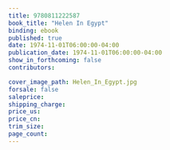 ```yaml
---
title: 9780811222587
book_title: "Helen In Egypt"
binding: ebook
published: true
date: 1974-11-01T06:00:00-04:00
publication_date: 1974-11-01T06:00:00-04:00
show_in_forthcoming: false
contributors:

cover_image_path: Helen_In_Egypt.jpg
forsale: false
saleprice:
shipping_charge:
price_us:
price_cn:
trim_size:
page_count:
---
```


